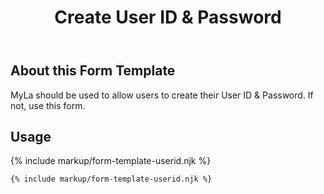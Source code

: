 ﻿---
title: Create User ID & Password
summary: The Create User ID & Password block allows users to create and update their User ID & Password.
tags: form-templates
layout: guide
eleventyNavigation:
  key: Create User ID & Password
  parent: Form Templates
  order: 3
  excerpt: The Create User ID & Password block allows users to create and update their User ID & Password.
  img: /img/illustrations/illus-create-user-id-password.svg
---

## About this Form Template

MyLa should be used to allow users to create their User ID & Password. If not, use this form.

## Usage

{% include markup/form-template-userid.njk %}

``` html
{% include markup/form-template-userid.njk %}
```
